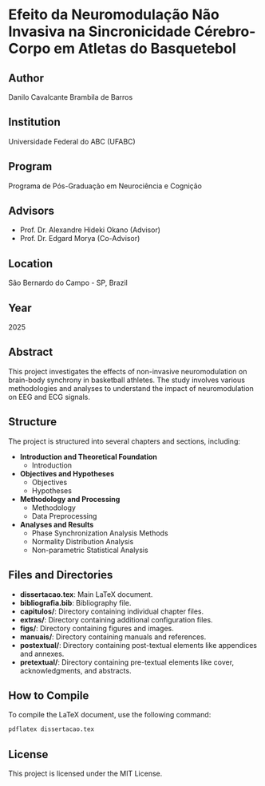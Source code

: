 # Efeito da Neuromodulação Não Invasiva na Sincronicidade Cérebro-Corpo em Atletas do Basquetebol

## Author
Danilo Cavalcante Brambila de Barros

## Institution
Universidade Federal do ABC (UFABC)

## Program
Programa de Pós-Graduação em Neurociência e Cognição

## Advisors
- Prof. Dr. Alexandre Hideki Okano (Advisor)
- Prof. Dr. Edgard Morya (Co-Advisor)

## Location
São Bernardo do Campo - SP, Brazil

## Year
2025

## Abstract
This project investigates the effects of non-invasive neuromodulation on brain-body synchrony in basketball athletes. The study involves various methodologies and analyses to understand the impact of neuromodulation on EEG and ECG signals.

## Structure
The project is structured into several chapters and sections, including:

- **Introduction and Theoretical Foundation**
  - Introduction
- **Objectives and Hypotheses**
  - Objectives
  - Hypotheses
- **Methodology and Processing**
  - Methodology
  - Data Preprocessing
- **Analyses and Results**
  - Phase Synchronization Analysis Methods
  - Normality Distribution Analysis
  - Non-parametric Statistical Analysis

## Files and Directories
- **dissertacao.tex**: Main LaTeX document.
- **bibliografia.bib**: Bibliography file.
- **capitulos/**: Directory containing individual chapter files.
- **extras/**: Directory containing additional configuration files.
- **figs/**: Directory containing figures and images.
- **manuais/**: Directory containing manuals and references.
- **postextual/**: Directory containing post-textual elements like appendices and annexes.
- **pretextual/**: Directory containing pre-textual elements like cover, acknowledgments, and abstracts.

## How to Compile
To compile the LaTeX document, use the following command:
```sh
pdflatex dissertacao.tex
```

## License
This project is licensed under the MIT License.
